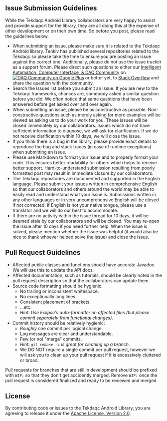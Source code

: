 Issue Submission Guidelines
---------------------------

While the Tekdaqc Android Library collaborators are very happy to assist and provide support for the library, they are all doing this at the expense of other development or on their own time. So before you post, please read the guidelines below.
* When submitting an issue, please make sure it is related to the Tekdaqc Android library. Tenkiv has published several repositories related to the Tekdaqc so please take the time to ensure you are posting an issue against the correct one. Additionally, please do not use the issue tracker as a support forum. Please direct such questions to either our [Intelligent Automation, Computer Interface, & DAQ Community](https://plus.google.com/u/0/communities/109351353187504550254) on [![DAQ Community on Google Plus](https://ssl.gstatic.com/images/icons/gplus-16.png)](https://plus.google.com/u/0/communities/109351353187504550254) or better yet, to [Stack Overflow](http://www.stackoverflow.com/) and share the question with the community.
* Search the Issues list before you submit an issue. If you are new to the Tekdaqc frameworks, chances are, somebody asked a similar question before you did. We often notice that same questions that have been answered before get asked over and over again.
* When submitting an issue, please be as constructive as possible. Non-constructive questions such as merely asking for more examples will be viewed as asking us to do your work for you. These issues will be closed immediately by our collaborators. Issues which do not have sufficient information to diagnose, we will ask for clarification. If we do not receive clarification within 10 days, we will close the issue.
* If you think there is a bug in the library, please provide exact details to reproduce the bug and stack traces (in case of runtime exceptions) when submitting an issue.
* Please use Markdown to format your issue and to properly format your code. This ensures better readability for others which helps to receive better support. Hard-to-understand submission resulting from poorly formatted post may result in immediate closure by our collaborators.
* The Tekdaqc repositories are documented and supported in the English language. Please submit your issues written in comprehensive English so that our collaborators and others around the world may be able to easily read and understand what your issue is. Submissions written in any other languages or in very uncomprehensive English will be closed if not corrected. If English is not your native tongue, please use a translator and we will do our best to accommodate.
* If there are no activity within the issue thread for 10 days, it will be deemed stale by our collaborators and will be closed. You may re-open the issue after 10 days if you need further help. When the issue is solved, please mention whether the issue was helpful (it would also be nice to thank whoever helped solve the issue) and close the issue.

Pull Request Guidelines
-----------------------

* Affected public classes and functions should have accurate Javadoc. We will use this to update the API docs.
* Affected documentation, such as tutorials, should be clearly noted in the pull request description so that the collaborators can update them.
* Source code formatting should be hygienic:
  * No trailing or inconsistent whitespace.
  * No exceptionally long lines.
  * Consistent placement of brackets.
  * ...etc.
  * _Hint: Use Eclipse's auto-formatter on affected files (but please commit separately from functional changes)._
* Commit history should be relatively hygienic:
  * _Roughly_ one commit per logical change.
  * Log messages are clear and understandable.
  * Few (or no) "merge" commits.
  * _Hint: `git rebase -i` is great for cleaning up a branch._
  * We DO NOT require a single commit per pull request, however we will ask you to clean up your pull request if it is excessively cluttered or broad.

Pull requests for branches that are still in development should be prefixed with `WIP:` so that they don't get accidently merged. Remove `WIP:` once the pull request is considered finalized and ready to be reviewed and merged.

License
-------

By contributing code or issues to the Tekdaqc Android Library, you are agreeing to release it under the [Apache License, Version 2.0](http://opensource.org/licenses/Apache-2.0).

